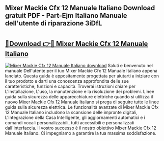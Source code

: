 ## Mixer Mackie Cfx 12 Manuale Italiano Download gratuit PDF - Part-Ejm Italiano Manuale dell'utente di riparazione 3iDfL

# <h2><a href="http://dfb6fmi.blite.top/?on=Mixer+Mackie+Cfx+12+Manuale+Italiano">🔗Download 👉🔴 Mixer Mackie Cfx 12 Manuale Italiano</a></h2>

[![Mixer Mackie Cfx 12 Manuale Italiano download](https://i.imgur.com/lujVjoI.png)](http://dfb6fmi.blite.top/?on=Mixer+Mackie+Cfx+12+Manuale+Italiano)
Saluti e benvenuto nel manuale Dell'utente per il tuo Mixer Mackie Cfx 12 Manuale Italiano appena lanciato. Questa guida è appositamente progettata per aiutarti a iniziare con il tuo prodotto e darti una conoscenza approfondita delle sue caratteristiche, funzioni e capacità. Troverai istruzioni chiare per L'installazione, L'uso, la manutenzione e la risoluzione dei problemi. Linee guida sulla sicurezza delle apparecchiature elettriche quando si utilizza il nuovo Mixer Mackie Cfx 12 Manuale Italiano si prega di seguire tutte le linee guida sulla sicurezza elettrica. Le funzionalità avanzate di Mixer Mackie Cfx 12 Manuale Italiano includono la scansione delle impronte digitali, L'integrazione della Casa Intelligente, gli aggiornamenti automatici e i comandi vocali personalizzabili, tutti accessibili e personalizzati dall'interfaccia. Il vostro successo è il nostro obiettivo Mixer Mackie Cfx 12 Manuale Italiano. Ci impegniamo a garantire la tua massima soddisfazione.
